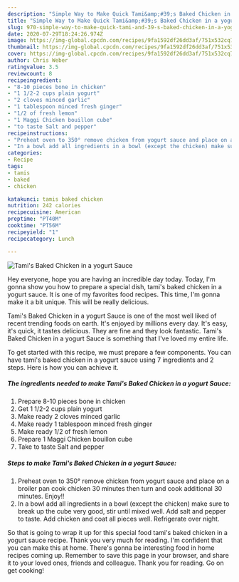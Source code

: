 ```yaml
---
description: "Simple Way to Make Quick Tami&amp;#39;s Baked Chicken in a yogurt Sauce"
title: "Simple Way to Make Quick Tami&amp;#39;s Baked Chicken in a yogurt Sauce"
slug: 970-simple-way-to-make-quick-tami-and-39-s-baked-chicken-in-a-yogurt-sauce
date: 2020-07-29T18:24:26.974Z
image: https://img-global.cpcdn.com/recipes/9fa1592df26dd3af/751x532cq70/tamis-baked-chicken-in-a-yogurt-sauce-recipe-main-photo.jpg
thumbnail: https://img-global.cpcdn.com/recipes/9fa1592df26dd3af/751x532cq70/tamis-baked-chicken-in-a-yogurt-sauce-recipe-main-photo.jpg
cover: https://img-global.cpcdn.com/recipes/9fa1592df26dd3af/751x532cq70/tamis-baked-chicken-in-a-yogurt-sauce-recipe-main-photo.jpg
author: Chris Weber
ratingvalue: 3.5
reviewcount: 8
recipeingredient:
- "8-10 pieces bone in chicken"
- "1 1/2-2 cups plain yogurt"
- "2 cloves minced garlic"
- "1 tablespoon minced fresh ginger"
- "1/2 of fresh lemon"
- "1 Maggi Chicken bouillon cube"
- "to taste Salt and pepper"
recipeinstructions:
- "Preheat oven to 350° remove chicken from yogurt sauce and place on a broiler pan cook chicken 30 minutes then turn and cook additional 30 minutes. Enjoy!!"
- "In a bowl add all ingredients in a bowl (except the chicken) make sure to break up the cube very good, stir until mixed well. Add salt and pepper to taste. Add chicken and coat all pieces well. Refrigerate over night."
categories:
- Recipe
tags:
- tamis
- baked
- chicken

katakunci: tamis baked chicken 
nutrition: 242 calories
recipecuisine: American
preptime: "PT40M"
cooktime: "PT56M"
recipeyield: "1"
recipecategory: Lunch

---
```



![Tami&#39;s Baked Chicken in a yogurt Sauce](https://img-global.cpcdn.com/recipes/9fa1592df26dd3af/751x532cq70/tamis-baked-chicken-in-a-yogurt-sauce-recipe-main-photo.jpg)

Hey everyone, hope you are having an incredible day today. Today, I'm gonna show you how to prepare a special dish, tami&#39;s baked chicken in a yogurt sauce. It is one of my favorites food recipes. This time, I'm gonna make it a bit unique. This will be really delicious.



Tami&#39;s Baked Chicken in a yogurt Sauce is one of the most well liked of recent trending foods on earth. It's enjoyed by millions every day. It's easy, it's quick, it tastes delicious. They are fine and they look fantastic. Tami&#39;s Baked Chicken in a yogurt Sauce is something that I've loved my entire life.


To get started with this recipe, we must prepare a few components. You can have tami&#39;s baked chicken in a yogurt sauce using 7 ingredients and 2 steps. Here is how you can achieve it.

<!--inarticleads1-->

##### The ingredients needed to make Tami&#39;s Baked Chicken in a yogurt Sauce:

1. Prepare 8-10 pieces bone in chicken
1. Get 1 1/2-2 cups plain yogurt
1. Make ready 2 cloves minced garlic
1. Make ready 1 tablespoon minced fresh ginger
1. Make ready 1/2 of fresh lemon
1. Prepare 1 Maggi Chicken bouillon cube
1. Take to taste Salt and pepper




<!--inarticleads2-->

##### Steps to make Tami&#39;s Baked Chicken in a yogurt Sauce:

1. Preheat oven to 350° remove chicken from yogurt sauce and place on a broiler pan cook chicken 30 minutes then turn and cook additional 30 minutes. Enjoy!!
1. In a bowl add all ingredients in a bowl (except the chicken) make sure to break up the cube very good, stir until mixed well. Add salt and pepper to taste. Add chicken and coat all pieces well. Refrigerate over night.




So that is going to wrap it up for this special food tami&#39;s baked chicken in a yogurt sauce recipe. Thank you very much for reading. I'm confident that you can make this at home. There's gonna be interesting food in home recipes coming up. Remember to save this page in your browser, and share it to your loved ones, friends and colleague. Thank you for reading. Go on get cooking!
